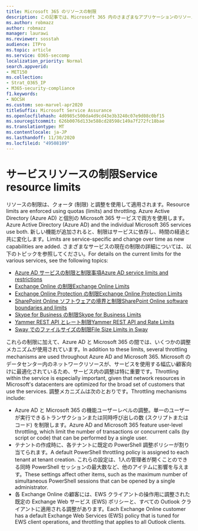 ```yaml
---
title: Microsoft 365 のリソースの制限
description: この記事では、Microsoft 365 内のさまざまなアプリケーションのリソース制限についての情報を確認できます。
ms.author: robmazz
author: robmazz
manager: laurawi
ms.reviewer: sosstah
audience: ITPro
ms.topic: article
ms.service: O365-seccomp
localization_priority: Normal
search.appverid:
- MET150
ms.collection:
- Strat_O365_IP
- M365-security-compliance
f1.keywords:
- NOCSH
ms.custom: seo-marvel-apr2020
titleSuffix: Microsoft Service Assurance
ms.openlocfilehash: 4d0985c500da4d9cd43e3b3240c07e9d08c0bf15
ms.sourcegitcommit: 626b0076d133e588cd28598c149a7f272fc18bae
ms.translationtype: MT
ms.contentlocale: ja-JP
ms.lasthandoff: 11/30/2020
ms.locfileid: "49508109"
---
```

# <a name="service-resource-limits"></a><span data-ttu-id="e8f37-103">サービスリソースの制限</span><span class="sxs-lookup"><span data-stu-id="e8f37-103">Service resource limits</span></span>

<span data-ttu-id="e8f37-104">リソースの制限は、クォータ (制限) と調整を使用して適用されます。</span><span class="sxs-lookup"><span data-stu-id="e8f37-104">Resource limits are enforced using quotas (limits) and throttling.</span></span> <span data-ttu-id="e8f37-105">Azure Active Directory (Azure AD) と個別の Microsoft 365 サービスで両方を使用します。</span><span class="sxs-lookup"><span data-stu-id="e8f37-105">Azure Active Directory (Azure AD) and the individual Microsoft 365 services use both.</span></span> <span data-ttu-id="e8f37-106">新しい機能が追加されると、制限はサービスに依存し、時間の経過と共に変化します。</span><span class="sxs-lookup"><span data-stu-id="e8f37-106">Limits are service-specific and change over time as new capabilities are added.</span></span> <span data-ttu-id="e8f37-107">さまざまなサービスの現在の制限の詳細については、以下のトピックを参照してください。</span><span class="sxs-lookup"><span data-stu-id="e8f37-107">For details on the current limits for the various services, see the following topics:</span></span>

- [<span data-ttu-id="e8f37-108">Azure AD サービスの制限と制限事項</span><span class="sxs-lookup"><span data-stu-id="e8f37-108">Azure AD service limits and restrictions</span></span>](https://docs.microsoft.com/azure/azure-resource-manager/management/azure-subscription-service-limits)
- [<span data-ttu-id="e8f37-109">Exchange Online の制限</span><span class="sxs-lookup"><span data-stu-id="e8f37-109">Exchange Online Limits</span></span>](https://technet.microsoft.com/library/exchange-online-limits.aspx)
- [<span data-ttu-id="e8f37-110">Exchange Online Protection の制限</span><span class="sxs-lookup"><span data-stu-id="e8f37-110">Exchange Online Protection Limits</span></span>](https://technet.microsoft.com/library/exchange-online-protection-limits.aspx)
- [<span data-ttu-id="e8f37-111">SharePoint Online ソフトウェアの境界と制限</span><span class="sxs-lookup"><span data-stu-id="e8f37-111">SharePoint Online software boundaries and limits</span></span>](https://support.office.com/article/SharePoint-Online-software-boundaries-and-limits-8F34FF47-B749-408B-ABC0-B605E1F6D498)
- [<span data-ttu-id="e8f37-112">Skype for Business の制限</span><span class="sxs-lookup"><span data-stu-id="e8f37-112">Skype for Business Limits</span></span>](https://technet.microsoft.com/library/skype-for-business-online-limits.aspx)
- [<span data-ttu-id="e8f37-113">Yammer REST API とレート制限</span><span class="sxs-lookup"><span data-stu-id="e8f37-113">Yammer REST API and Rate Limits</span></span>](https://developer.yammer.com/docs/rest-api-rate-limits)
- [<span data-ttu-id="e8f37-114">Sway でのファイルサイズの制限</span><span class="sxs-lookup"><span data-stu-id="e8f37-114">File Size Limits in Sway</span></span>](https://support.office.com/article/File-size-limits-in-Sway-4db21bc6-b42b-499f-9272-66e089db109f)

<span data-ttu-id="e8f37-115">これらの制限に加えて、Azure AD と Microsoft 365 の間では、いくつかの調整メカニズムが使用されています。</span><span class="sxs-lookup"><span data-stu-id="e8f37-115">In addition to these limits, several throttling mechanisms are used throughout Azure AD and Microsoft 365.</span></span> <span data-ttu-id="e8f37-116">Microsoft のデータセンター内のネットワークリソースが、サービスを使用する幅広い顧客向けに最適化されているため、サービス内の調整は特に重要です。</span><span class="sxs-lookup"><span data-stu-id="e8f37-116">Throttling within the service is especially important, given that network resources in Microsoft's datacenters are optimized for the broad set of customers that use the services.</span></span> <span data-ttu-id="e8f37-117">調整メカニズムは次のとおりです。</span><span class="sxs-lookup"><span data-stu-id="e8f37-117">Throttling mechanisms include:</span></span>

- <span data-ttu-id="e8f37-118">Azure AD と Microsoft 365 の機能ユーザーレベルの調整。単一のユーザーが実行できるトランザクションまたは同時呼び出しの数 (スクリプトまたはコード) を制限します。</span><span class="sxs-lookup"><span data-stu-id="e8f37-118">Azure AD and Microsoft 365 feature user-level throttling, which limit the number of transactions or concurrent calls (by script or code) that can be performed by a single user.</span></span>
- <span data-ttu-id="e8f37-119">テナントの作成時に、各テナントに既定の PowerShell 調整ポリシーが割り当てられます。</span><span class="sxs-lookup"><span data-stu-id="e8f37-119">A default PowerShell throttling policy is assigned to each tenant at tenant creation.</span></span> <span data-ttu-id="e8f37-120">これらの設定は、1人の管理者が開くことのできる同時 PowerShell セッションの最大数など、他のアイテムに影響を与えます。</span><span class="sxs-lookup"><span data-stu-id="e8f37-120">These settings affect other items, such as the maximum number of simultaneous PowerShell sessions that can be opened by a single administrator.</span></span>
- <span data-ttu-id="e8f37-121">各 Exchange Online の顧客には、EWS クライアントの操作用に調整された既定の Exchange Web サービス (EWS) ポリシーと、すべての Outlook クライアントに適用される調整があります。</span><span class="sxs-lookup"><span data-stu-id="e8f37-121">Each Exchange Online customer has a default Exchange Web Services (EWS) policy that is tuned for EWS client operations, and throttling that applies to all Outlook clients.</span></span>
